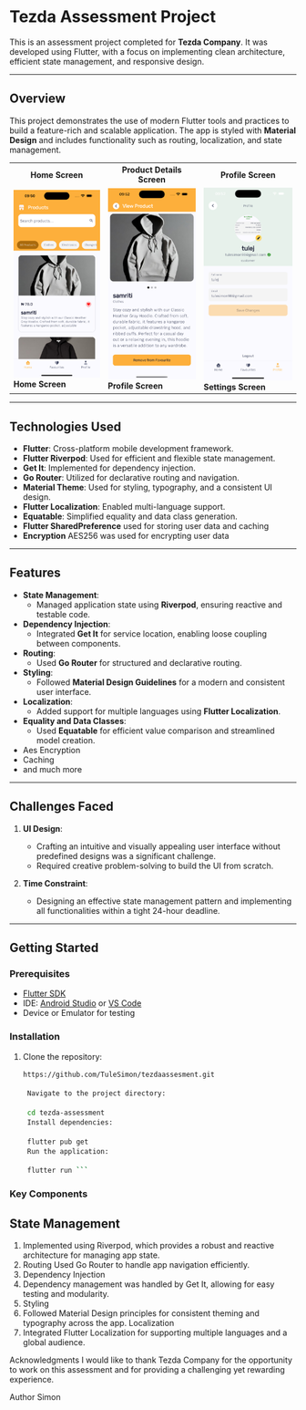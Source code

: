 # Tezda Assessment Project

This is an assessment project completed for **Tezda Company**. It was developed using Flutter, with a focus on implementing clean architecture, efficient state management, and responsive design.

---

## Overview

This project demonstrates the use of modern Flutter tools and practices to build a feature-rich and scalable application. The app is styled with **Material Design** and includes functionality such as routing, localization, and state management.

<table>
  <tr>
    <th>Home Screen</th>
    <th>Product Details Screen</th>
    <th>Profile Screen</th>
  </tr>
  <tr>
    <td>
      <img src="screenshots/shot1.png" alt="Home Screen" width="250"/>
      <br>
      <b>Home Screen</b>
    </td>
    <td>
      <img src="screenshots/shot2.png" alt="Profile Screen" width="250"/>
      <br>
      <b>Profile Screen</b>
    </td>
    <td>
      <img src="screenshots/shot3.png" alt="Settings Screen" width="250"/>
      <br>
      <b>Settings Screen</b>
    </td>
  </tr>
</table>

---

## Technologies Used

- **Flutter**: Cross-platform mobile development framework.
- **Flutter Riverpod**: Used for efficient and flexible state management.
- **Get It**: Implemented for dependency injection.
- **Go Router**: Utilized for declarative routing and navigation.
- **Material Theme**: Used for styling, typography, and a consistent UI design.
- **Flutter Localization**: Enabled multi-language support.
- **Equatable**: Simplified equality and data class generation.
- **Flutter SharedPreference** used for storing user data and caching
- **Encryption** AES256 was used for encrypting user data

---

## Features

- **State Management**:
    - Managed application state using **Riverpod**, ensuring reactive and testable code.
- **Dependency Injection**:
    - Integrated **Get It** for service location, enabling loose coupling between components.
- **Routing**:
    - Used **Go Router** for structured and declarative routing.
- **Styling**:
    - Followed **Material Design Guidelines** for a modern and consistent user interface.
- **Localization**:
    - Added support for multiple languages using **Flutter Localization**.
- **Equality and Data Classes**:
    - Used **Equatable** for efficient value comparison and streamlined model creation.
- Aes Encryption
- Caching
- and much more

---

## Challenges Faced

1. **UI Design**:
    - Crafting an intuitive and visually appealing user interface without predefined designs was a significant challenge.
    - Required creative problem-solving to build the UI from scratch.

2. **Time Constraint**:
    - Designing an effective state management pattern and implementing all functionalities within a tight 24-hour deadline.

---

## Getting Started

### Prerequisites

- [Flutter SDK](https://docs.flutter.dev/get-started/install)
- IDE: [Android Studio](https://developer.android.com/studio) or [VS Code](https://code.visualstudio.com/)
- Device or Emulator for testing

### Installation

1. Clone the repository:
   ```bash
   https://github.com/TuleSimon/tezdaassesment.git

    Navigate to the project directory:

    cd tezda-assessment
    Install dependencies:
    
    flutter pub get
    Run the application:
    
    flutter run ```

### Key Components
## State Management
1. Implemented using Riverpod, which provides a robust and reactive architecture for managing app state.
2. Routing
   Used Go Router to handle app navigation efficiently.
3. Dependency Injection
4. Dependency management was handled by Get It, allowing for easy testing and modularity.
5. Styling
6. Followed Material Design principles for consistent theming and typography across the app.
   Localization
7. Integrated Flutter Localization for supporting multiple languages and a global audience.

Acknowledgments
I would like to thank Tezda Company for the opportunity to work on this assessment and for providing a challenging yet rewarding experience.

Author
Simon



